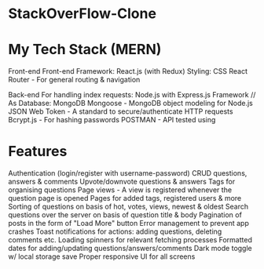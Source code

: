 # StackOverFlow-Clone

# My Tech Stack (MERN)
Front-end
Front-end Framework: React.js (with Redux)
Styling: CSS
React Router - For general routing & navigation

Back-end
For handling index requests: Node.js with Express.js Framework //
As Database: MongoDB
Mongoose - MongoDB object modeling for Node.js
JSON Web Token - A standard to secure/authenticate HTTP requests
Bcrypt.js - For hashing passwords
POSTMAN - API tested using 


# Features
Authentication (login/register with username-password)
CRUD questions, answers & comments
Upvote/downvote questions & answers
Tags for organising questions
Page views - A view is registered whenever the question page is opened
Pages for added tags, registered users & more
Sorting of questions on basis of hot, votes, views, newest & oldest
Search questions over the server on basis of question title & body
Pagination of posts in the form of "Load More" button
Error management to prevent app crashes
Toast notifications for actions: adding questions, deleting comments etc.
Loading spinners for relevant fetching processes
Formatted dates for adding/updating questions/answers/comments
Dark mode toggle w/ local storage save
Proper responsive UI for all screens 
